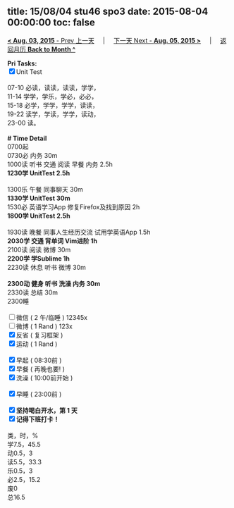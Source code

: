 title: 15/08/04 stu46 spo3
date: 2015-08-04 00:00:00
toc: false
---
[**< Aug. 03, 2015** - Prev 上一天](/lifelogs/2015/08/d03.html) &nbsp; &nbsp; | &nbsp; &nbsp; [下一天 Next - **Aug. 05, 2015 >**](/lifelogs/2015/08/d05.html) &nbsp; &nbsp; |  &nbsp; &nbsp; [返回月历 **Back to Month ^**](/lifelogs/2015/08/index.html)
<br/><div><b>Pri Tasks:</b></div><div><input checked="true" type="checkbox"/>Unit Test</div><div><br/></div><div>07-10 必读，读读，读读，学学，</div><div>11-14 学学，学乐，学必，必必，</div><div>15-18 必学，学学，学学，读读，</div><div>19-22 读学，学读，学学，读动，</div><div>23-00 读。</div><div><br/></div><div><b># Time Detail</b></div><div>0700起</div><div>0730必 内务 30m</div><div>1000读 听书 交通 阅读 早餐 内务 2.5h</div><div><b>1230学 UnitTest 2.5h</b></div><div><br/></div><div>1300乐 午餐 同事聊天 30m</div><div><b>1330学 UnitTest 30m</b></div><div>1530必 英语学习App 修复Firefox及找到原因 2h</div><div><b>1800学 UnitTest 2.5</b><b>h</b></div><div><br/></div><div>1930读 晚餐 同事人生经历交流 试用学英语App 1.5h</div><div><b>2030学 交通 背单词 Vim进阶 1h</b></div><div>2100读 阅读 微博 30m</div><div><b>2200学 学Sublime 1h</b></div><div>2230读 休息 听书 微博 30m</div><div><br/></div><div><b>2300动 健身 听书 洗澡 内务 30m</b></div><div>2330读 总结 30m</div><div>2300睡</div><div><br/></div><div><input type="checkbox"/>微信 ( 2 午/临睡 ) 12345x</div><div><input type="checkbox"/>微博 ( 1 Rand ) 123x</div><div><input checked="true" type="checkbox"/>反省 ( 复习框架 )</div><div><input checked="true" type="checkbox"/>运动 ( 1 Rand )</div><div><br/></div><div><input checked="true" type="checkbox"/>早起 ( 08:30前 )</div><div><input checked="true" type="checkbox"/>早餐 ( 再晚也要! )</div><div><input checked="true" type="checkbox"/>洗澡 ( 10:00前开始 )</div><div><br/></div><div><input checked="true" type="checkbox"/>早睡 ( 23:00前 )</div><div><br/></div><div><b><input checked="true" type="checkbox"/></b><b>坚持喝白开水，第 1 天</b></div><div><b><input checked="true" type="checkbox"/></b><b>记得</b><b>下班打卡！</b></div><div><br/></div><div>类，时，%</div><div>学7.5，45.5</div><div>动0.5，3</div><div>读5.5，33.3</div><div>乐0.5，3</div><div>必2.5，15.2</div><div>废0</div><div>总16.5</div>